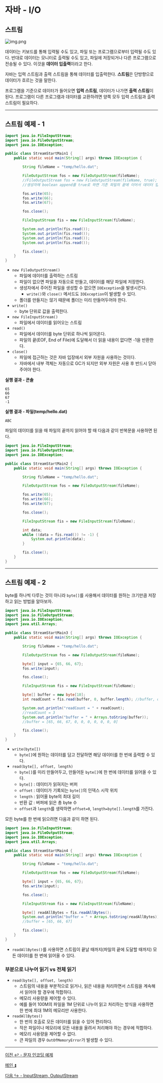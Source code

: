 # 자바 - I/O

## 스트림

![img.png](image/img.png)

데이터는 키보드를 통해 입력될 수도 있고, 파일 또는 프로그램으로부터 입력될 수도 있다.
반대로 데이터는 모니터로 출력될 수도 있고, 파일에 저장되거나 다른 프로그램으로 전송될 수 있다.
이것을 **데이터 입출력**이라고 한다.

자바는 입력 스트림과 출력 스트림을 통해 데이터를 입출력한다. **스트림**은 단방향으로 데이터가
흐르는 것을 말한다.

프로그램을 기준으로 데이터가 들어오면 **입력 스트림**, 데이터가 나가면 **출력 스트림**이 된다.
프로그램이 다른 프로그램과 데이터를 교환하려면 양쪽 모두 입력 스트림과 출력 스트림이 필요하다.

---

## 스트림 예제 - 1

```java
import java.io.FileInputStream;
import java.io.FileOutputStream;
import java.io.IOException;

public class StreamStartMain1 {
    public static void main(String[] args) throws IOException {

        String fileName = "temp/hello.dat";

        FileOutputStream fos = new FileOutputStream(fileName);
        //FileOutputStream fos = new FileOutputStream(fileName, true); 
        //생성자에 boolean append를 true로 하면 기존 파일의 끝에 이어서 데이터 입력(default false)

        fos.write(65);
        fos.write(66);
        fos.write(67);

        fos.close();

        FileInputStream fis = new FileInputStream(fileName);

        System.out.println(fis.read());
        System.out.println(fis.read());
        System.out.println(fis.read());
        System.out.println(fis.read());

        fis.close();
    }
}
```

- `new FileOutputStream()`
  - 파일에 데이터를 출력하는 스트림
  - 파일이 없으면 파일을 자동으로 만들고, 데이터를 해당 파일에 저장한다.
  - 생성자에서 주어진 파일을 생성할 수 없으면 `IOException`을 발생시킨다.
    - `write()`와 `close()` 메서드도 `IOException`이 발생할 수 있다.
  - 폴더를 만들지는 않기 때문에 폴더는 미리 만들어두어야 한다.
- `write()`
  - byte 단위로 값을 출력한다.
- `new FileInputStream()`
  - 파일에서 데이터를 읽어오는 스트림
- `read()`
  - 파일에서 데이터를 byte 단위로 하나씩 읽어온다.
  - 파일의 끝(EOF, End of File)에 도달해서 더 읽을 내용이 없다면 -1을 반환한다.
- `close()`
  - 파일에 접근하는 것은 자바 입장에서 외부 자원을 사용하는 것이다.
  - 자바에서 내부 객체는 자동으로 GC가 되지만 외부 자원은 사용 후 반드시 닫아주어야 한다.

**실행 결과 - 콘솔**
```text
65
66
67
-1
```

**실행 결과 - 파일(temp/hello.dat)**

```text
ABC
```

파일의 데이터를 읽을 때 파일의 끝까지 읽어야 할 때 다음과 같이 반복문을 사용하면 된다.

```java
import java.io.FileInputStream;
import java.io.FileOutputStream;
import java.io.IOException;

public class StreamStartMain2 {
    public static void main(String[] args) throws IOException {

        String fileName = "temp/hello.dat";

        FileOutputStream fos = new FileOutputStream(fileName);

        fos.write(65);
        fos.write(66);
        fos.write(67);

        fos.close();

        FileInputStream fis = new FileInputStream(fileName);

        int data;
        while ((data = fis.read()) != -1) {
            System.out.println(data);
        }

        fis.close();
    }
}
```

---

## 스트림 예제 - 2

byte를 하나씩 다루는 것이 아니라 `byte[]`를 사용해서 데이터를 원하는 크기만큼 저장하고
읽는 방법을 알아보자.

```java
import java.io.FileInputStream;
import java.io.FileOutputStream;
import java.io.IOException;
import java.util.Arrays;

public class StreamStartMain3 {
    public static void main(String[] args) throws IOException {

        String fileName = "temp/hello.dat";

        FileOutputStream fos = new FileOutputStream(fileName);

        byte[] input = {65, 66, 67};
        fos.write(input);

        fos.close();

        FileInputStream fis = new FileInputStream(fileName);

        byte[] buffer = new byte[10];
        int readCount = fis.read(buffer, 0, buffer.length); //buffer, offset, length

        System.out.println("readCount = " + readCount);
        //readCount = 3
        System.out.println("buffer = " + Arrays.toString(buffer));
        //buffer = [65, 66, 67, 0, 0, 0, 0, 0, 0, 0]

        fis.close();
    }
}
```

- `write(byte[])`
  - `byte[]`에 원하는 데이터를 담고 전달하면 해당 데이터를 한 번에 출력할 수 있다.
- `read(byte[], offset, length)`
  - `byte[]`를 미리 만들어두고, 만들어둔 `byte[]`에 한 번에 데이터를 읽어올 수 있다.
  - `byte[]` : 데이터가 읽혀지는 버퍼
  - `offset` : 데이터가 기록되는 `byte[]`의 인덱스 시작 위치
  - `length` : 읽어올 byte의 최대 길이
  - 반환 값 : 버퍼에 읽은 총 byte 수
  - `offset`과 `length`를 생략하면 `offset=0`, `length=byte[].length`를 가진다.

모든 byte를 한 번에 읽으려면 다음과 같이 하면 된다.


```java
import java.io.FileInputStream;
import java.io.FileOutputStream;
import java.io.IOException;
import java.util.Arrays;

public class StreamStartMain4 {
    public static void main(String[] args) throws IOException {

        String fileName = "temp/hello.dat";

        FileOutputStream fos = new FileOutputStream(fileName);

        byte[] input = {65, 66, 67};
        fos.write(input);

        fos.close();

        FileInputStream fis = new FileInputStream(fileName);

        byte[] readAllBytes = fis.readAllBytes();
        System.out.println("buffer = " + Arrays.toString(readAllBytes));
        //buffer = [65, 66, 67]

        fis.close();
    }
}
```

- `readAllBytes()`를 사용하면 스트림이 끝날 때까지(파일의 끝에 도달할 때까지)
모든 데이터를 한 번에 읽어올 수 있다.

### 부분으로 나누어 읽기 vs 전체 읽기

- `read(byte[], offset, length)`
  - 스트림의 내용을 부분적으로 읽거나, 읽은 내용을 처리하면서 스트림을 계속해서 읽어야 할 경우에 적합하다.
  - 메모리 사용량을 제어할 수 있다.
  - 예를 들어 100M의 파일을 1M 단위로 나누어 읽고 처리하는 방식을 사용하면 한 번에 최대
    1M의 메모리만 사용한다.
- `readAllBytes()`
  - 한 번의 호출로 모든 데이터를 읽을 수 있어 편리하다.
  - 작은 파일이나 메모리에 모든 내용을 올려서 처리해야 하는 경우에 적합하다.
  - 메모리 사용량을 제어할 수 없다.
  - 큰 파일의 경우 `OutOfMemoryError`가 발생할 수 있다.

---

[이전 ↩️ - 문자 인코딩 예제](https://github.com/genesis12345678/TIL/blob/main/Java/adv_1/charset/example.md)

[메인 ⏫](https://github.com/genesis12345678/TIL/blob/main/Java/adv_1/Main.md)

[다음 ↪️ - InputStream, OutputStream](https://github.com/genesis12345678/TIL/blob/main/Java/adv_1/io/iostream.md)